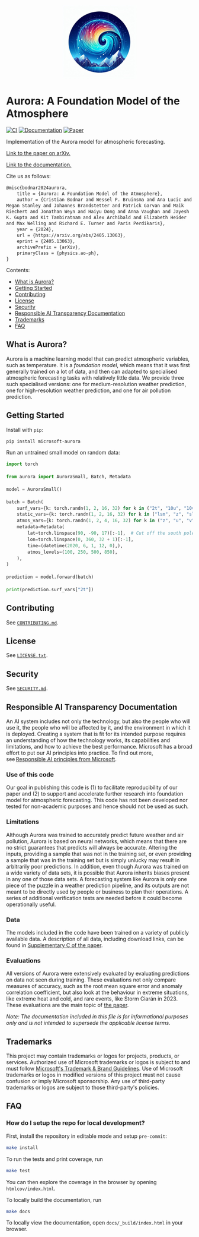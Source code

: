 <p align="center">
    <img src="docs/aurora.jpg" alt="Aurora logo" width="200"/>
</p>

# Aurora: A Foundation Model of the Atmosphere

[![CI](https://github.com/microsoft/Aurora/actions/workflows/ci.yaml/badge.svg)](https://github.com/microsoft/Aurora/actions/workflows/ci.yaml)
[![Documentation](https://img.shields.io/badge/docs-latest-blue.svg)](https://microsoft.github.io/aurora)
[![Paper](https://img.shields.io/badge/arXiv-2405.13063-blue)](https://arxiv.org/abs/2405.13063)

Implementation of the Aurora model for atmospheric forecasting.

[Link to the paper on arXiv.](https://arxiv.org/abs/2405.13063)

[Link to the documentation.](https://microsoft.github.io/aurora)

Cite us as follows:

```
@misc{bodnar2024aurora,
    title = {Aurora: A Foundation Model of the Atmosphere},
    author = {Cristian Bodnar and Wessel P. Bruinsma and Ana Lucic and Megan Stanley and Johannes Brandstetter and Patrick Garvan and Maik Riechert and Jonathan Weyn and Haiyu Dong and Anna Vaughan and Jayesh K. Gupta and Kit Tambiratnam and Alex Archibald and Elizabeth Heider and Max Welling and Richard E. Turner and Paris Perdikaris},
    year = {2024},
    url = {https://arxiv.org/abs/2405.13063},
    eprint = {2405.13063},
    archivePrefix = {arXiv},
    primaryClass = {physics.ao-ph},
}
```

Contents:

- [What is Aurora?](#what-is-aurora)
- [Getting Started](#getting-started)
- [Contributing](#contributing)
- [License](#license)
- [Security](#security)
- [Responsible AI Transparency Documentation](#responsible-ai-transparency-documentation)
- [Trademarks](#trademarks)
- [FAQ](#faq)

## What is Aurora?

Aurora is a machine learning model that can predict atmospheric variables, such as temperature.
It is a _foundation model_, which means that it was first generally trained on a lot of data,
and then can adapted to specialised atmospheric forecasting tasks with relatively little data.
We provide three such specialised versions:
one for medium-resolution weather prediction,
one for high-resolution weather prediction,
and one for air pollution prediction.

## Getting Started

Install with `pip`:

```bash
pip install microsoft-aurora
```

Run an untrained small model on random data:

```python
import torch

from aurora import AuroraSmall, Batch, Metadata

model = AuroraSmall()

batch = Batch(
    surf_vars={k: torch.randn(1, 2, 16, 32) for k in ("2t", "10u", "10v", "msl")},
    static_vars={k: torch.randn(1, 2, 16, 32) for k in ("lsm", "z", "slt")},
    atmos_vars={k: torch.randn(1, 2, 4, 16, 32) for k in ("z", "u", "v", "t", "q")},
    metadata=Metadata(
        lat=torch.linspace(90, -90, 17)[:-1],  # Cut off the south pole.
        lon=torch.linspace(0, 360, 32 + 1)[:-1],
        time=(datetime(2020, 6, 1, 12, 0),),
        atmos_levels=(100, 250, 500, 850),
    ),
)

prediction = model.forward(batch)

print(prediction.surf_vars["2t"])
```

## Contributing

See [`CONTRIBUTING.md`](CONTRIBUTING.md).

## License

See [`LICENSE.txt`](LICENSE.txt).

## Security

See [`SECURITY.md`](SECURITY.md).

## Responsible AI Transparency Documentation

An AI system includes not only the technology, but also the people who will use it, the people who will be affected by it, and the environment in which it is deployed.
Creating a system that is fit for its intended purpose requires an understanding of how the technology works, its capabilities and limitations, and how to achieve the best performance.
Microsoft has a broad effort to put our AI principles into practice.
To find out more, see [Responsible AI principles from Microsoft](https://www.microsoft.com/en-us/ai/responsible-ai).

### Use of this code
Our goal in publishing this code is
(1) to facilitate reproducibility of our paper and
(2) to support and accelerate further research into foundation model for atmospheric forecasting.
This code has not been developed nor tested for non-academic purposes and hence should not be used as such.

### Limitations
Although Aurora was trained to accurately predict future weather and air pollution,
Aurora is based on neural networks, which means that there are no strict guarantees that predicts will always be accurate.
Altering the inputs, providing a sample that was not in the training set,
or even providing a sample that was in the training set but is simply unlucky may result in arbitrarily poor predictions.
In addition, even though Aurora was trained on a wide variety of data sets,
it is possible that Aurora inherits biases present in any one of those data sets.
A forecasting system like Aurora is only one piece of the puzzle in a weather prediction pipeline,
and its outputs are not meant to be directly used by people or business to plan their operations.
A series of additional verification tests are needed before it could become operationally useful.

### Data
The models included in the code have been trained on a variety of publicly available data.
A description of all data, including download links, can be found in [Supplementary C of the paper](https://arxiv.org/pdf/2405.13063).

### Evaluations
All versions of Aurora were extensively evaluated by evaluating predictions on data not seen during training.
These evaluations not only compare measures of accuracy, such as the root mean square error and anomaly correlation coefficient,
but also look at the behaviour in extreme situations, like extreme heat and cold, and rare events, like Storm Ciarán in 2023.
These evaluations are the main topic of [the paper](https://arxiv.org/pdf/2405.13063).

*Note: The documentation included in this file is for informational purposes only and is not intended to supersede the applicable license terms.*

## Trademarks

This project may contain trademarks or logos for projects, products, or services.
Authorized use of Microsoft trademarks or logos is subject to and must follow [Microsoft's Trademark & Brand Guidelines](https://www.microsoft.com/en-us/legal/intellectualproperty/trademarks/usage/general).
Use of Microsoft trademarks or logos in modified versions of this project must not cause confusion or imply Microsoft sponsorship.
Any use of third-party trademarks or logos are subject to those third-party's policies.

## FAQ

### How do I setup the repo for local development?

First, install the repository in editable mode and setup `pre-commit`:

```bash
make install
```

To run the tests and print coverage, run

```bash
make test
```

You can then explore the coverage in the browser by opening `htmlcov/index.html`.

To locally build the documentation, run

```bash
make docs
```

To locally view the documentation, open `docs/_build/index.html` in your browser.
